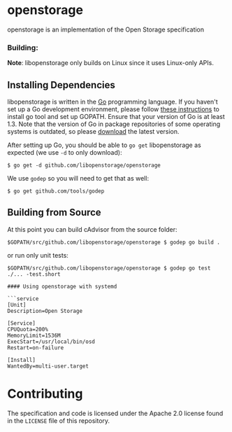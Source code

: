 # openstorage
openstorage is an implementation of the Open Storage specification

### Building:

**Note**: libopenstorage only builds on Linux since it uses Linux-only APIs.

## Installing Dependencies

libopenstorage is written in the [Go](http://golang.org) programming language. If you haven't set up a Go development environment, please follow [these instructions](http://golang.org/doc/code.html) to install go tool and set up GOPATH. Ensure that your version of Go is at least 1.3. Note that the version of Go in package repositories of some operating systems is outdated, so please [download](https://golang.org/dl/) the latest version.

After setting up Go, you should be able to `go get` libopenstorage as expected (we use `-d` to only download):

```
$ go get -d github.com/libopenstorage/openstorage
```

We use `godep` so you will need to get that as well:

```
$ go get github.com/tools/godep
```

## Building from Source

At this point you can build cAdvisor from the source folder:

```
$GOPATH/src/github.com/libopenstorage/openstorage $ godep go build .
```

or run only unit tests:

```
$GOPATH/src/github.com/libopenstorage/openstorage $ godep go test ./... -test.short

#### Using openstorage with systemd

```service
[Unit]
Description=Open Storage

[Service]
CPUQuota=200%
MemoryLimit=1536M
ExecStart=/usr/local/bin/osd
Restart=on-failure

[Install]
WantedBy=multi-user.target
```

# Contributing

The specification and code is licensed under the Apache 2.0 license found in 
the `LICENSE` file of this repository.  
